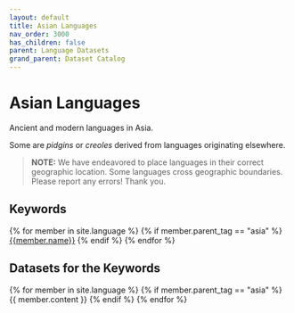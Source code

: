 ```yaml
---
layout: default
title: Asian Languages
nav_order: 3000
has_children: false
parent: Language Datasets
grand_parent: Dataset Catalog
---
```


# Asian Languages

Ancient and modern languages in Asia.

Some are _pidgins_ or _creoles_ derived from languages originating elsewhere.

> **NOTE:** We have endeavored to place languages in their correct geographic location. Some languages cross geographic boundaries. Please report any errors! Thank you.

## Keywords

<div class="table-wrapper">
{% for member in site.language %}
  {% if member.parent_tag == "asia" %} 
    <a href="#{{member.cleaned_tag}}" class="btn btn-primary fs-5 mb-4 mb-md-0 mr-2 no-glyph text-center">{{member.name}}</a>
  {% endif %}
{% endfor %}
</div>

## Datasets for the Keywords

{% for member in site.language %}
  {% if member.parent_tag == "asia" %}
    {{ member.content }}
  {% endif %}
{% endfor %}
